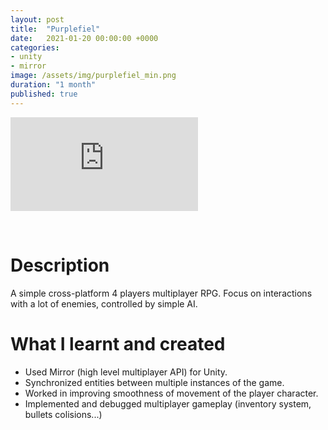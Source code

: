 ```yaml
---
layout: post
title:  "Purplefiel"
date:   2021-01-20 00:00:00 +0000
categories: 
- unity
- mirror
image: /assets/img/purplefiel_min.png
duration: "1 month"
published: true
---
```



<div class="video-container">
<iframe src="https://www.youtube.com/embed/_n-FqFNc6sI" title="YouTube video player" frameborder="0" allow="accelerometer; autoplay; clipboard-write; encrypted-media; gyroscope; picture-in-picture" allowfullscreen></iframe>
</div>

&nbsp;

# Description

A simple cross-platform 4 players multiplayer RPG.
Focus on interactions with a lot of enemies, controlled by simple AI.

# What I learnt and created
* Used Mirror (high level multiplayer API) for Unity.
* Synchronized entities between multiple instances of the game.
* Worked in improving smoothness of movement of the player character.
* Implemented and debugged multiplayer gameplay (inventory system, bullets colisions...)



